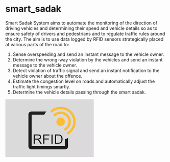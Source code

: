 # smart_sadak

Smart Sadak System aims to automate the monitoring of the direction of driving vehicles and determining their speed and vehicle details so as to ensure safety of drivers and pedestrians and to  regulate traffic rules around the city.
  The aim is to use data logged by RFID sensors strategically placed at various parts of the road to:
1. Sense overspeeding and send an instant message to the vehicle owner.
2. Determine the wrong-way violation by the vehicles and send an instant message to the vehicle owner.
3. Detect violation of traffic signal and send an instant notification to the vehicle owner about the offence.
4. Estimate the congestion level on roads and automatically adjust the traffic light timings smartly.
5. Determine the vehicle details passing through the smart sadak.

![alt text](index.png)
